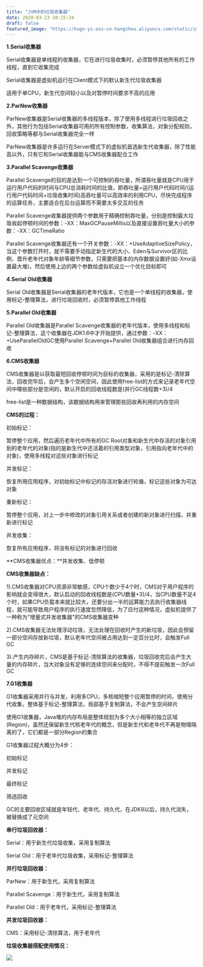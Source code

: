 ```yaml
---
title: "JVM中的垃圾收集器"
date: 2020-03-23 10:15:24
draft: false
featured_image: "https://hugo-ys.oss-cn-hangzhou.aliyuncs.com/static/img/java.png"
---
```

**1.Serial收集器**

Serial收集器是单线程的收集器，它在进行垃圾收集时，必须暂停其他所有的工作线程，直到它收集完成

Serial收集器是虚拟机运行在Client模式下的默认新生代垃圾收集器

适用于单CPU，新生代空间较小以及对暂停时间要求不高的应用

**2.ParNew收集器**

ParNew收集器是Serial收集器的多线程版本，除了使用多线程进行垃圾回收之外，其他行为包括Serial收集器可用的所有控制参数，收集算法，对象分配规则，回收策略等都与Serial收集器完全一样

ParNew收集器是许多运行在Server模式下的虚拟机首选新生代收集器，除了性能高以外，只有它和Serial收集器能与CMS收集器配合工作

**3.Parallel Scavenge收集器**

Parallel Scavenge的目的是达到一个可控制的吞吐量，所谓吞吐量就是CPU用于运行用户代码的时间与CPU总消耗时间的比值，即吞吐量=运行用户代码时间/(运行用户代码时间+垃圾收集时间)高吞吐量可以高效率的利用CPU，尽快完成程序的运算任务，主要适合在后台运算而不需要太多交互的任务

Parallel Scavenge收集器提供两个参数用于精确控制吞吐量，分别是控制最大垃圾收起停顿时间的参数：-XX：MaxGCPauseMillis以及直接设置吞吐量大小的参数：-XX：GCTimeRatio

Parallel Scavenge收集器还有一个开关参数：-XX：+UseAdaptiveSizePolicy，当这个参数打开时，就不需要手动指定新生代的大小、Eden与Survivor区的比例、晋升老年代对象年龄等细节参数，只需要把基本的内存数据设置好(如-Xmx设置最大堆)，然后使用上边的两个参数给虚拟机设立一个优化目标即可

**4.Serial Old收集器**

Serial Old收集器是Serial收集器的老年代版本，它也是一个单线程的收集器，使用标记-整理算法，进行垃圾回收时，必须暂停其他工作线程

**5.Parallel Old收集器**

Parallel Old收集器是Parallel Scavenge收集器的老年代版本，使用多线程和标记-整理算法，这个收集器在JDK1.6中才开始提供，通过参数：-XX：+UseParallelOldGC使用Parallel Scavenge+Parallel Old收集器组合进行内存回收

**6.CMS收集器**

CMS收集器是以获取最短回收停顿时间为目标的收集器，采用的是标记-清除算法，回收完毕后，会产生多个空闲空间，因此使用free-list的方式来记录老年代空间中哪些部分是空闲的，默认开启的回收线程数是(并行GC线程数+3)/4

free-list是一种数据结构，该数据结构用来管理那些回收再利用的内存空间

**CMS的过程：**

初始标记：

暂停整个应用，然后遍历老年代中所有的GC Root对象和新生代中存活的对象引用到的老年代的对象(指的是新生代中还活着的引用类型对象，引用指向老年代中的对象)，使用多线程对这些对象进行标记

并发标记：

恢复所用应用程序，对初始标记中标记的存活对象进行轮循，标记这些对象为可达对象

重新标记：

暂停整个应用，对上一步中修改的对象引用关系或者创建的新对象进行扫描，并重新进行标记

并发收集：

恢复所有应用程序，将没有标记的对象进行回收

**CMS收集器优点：**并发收集、低停顿

**CMS收集器缺点：**

1).CMS收集器对CPU资源非常敏感，CPU个数少于4个时，CMS对于用户程序的影响就会变得很大，默认启动的回收线程数是(CPU数量+3)/4，当CPU数量不足4个时，如果CPU负载本来就比较大，还要分出一半的运算能力去执行收集器线程，就可能导致用户程序的执行速度忽然降低，为了应付这种情况，虚拟机提供了一种称为"增量式并发收集器"的CMS收集器变种

2).CMS收集器无法处理浮动垃圾，无法处理在回收时产生的新垃圾，因此会预留一部分空间存放新垃圾，默认老年代空间被占用达到一定百分比时，会触发Full GC

3).产生内存碎片，CMS是基于标记-清除算法的收集器，垃圾回收完后会产生大量的内存碎片，当大对象没有足够的连续空间来分配时，不得不提前触发一次Full GC

**7.G1收集器**

G1收集器采用并行与并发，利用多CPU，多核缩短整个应用暂停的时间，使用分代收集，整体基于标记-整理算法，局部基于复制算法，不会产生空间碎片

使用G1收集器，Java堆的内存布局是整体规划为多个大小相等的独立区域(Region)，虽然还保留新生代核老年代的概念，但是新生代和老年代不再是物理隔离的了，它们都是一部分Region的集合

G1收集器过程大概分为4步：

初始标记

并发标记

最终标记

筛选回收

GC的主要回收区域就是年轻代、老年代、持久代，在JDK8以后，持久代消失，被替换成了元空间

**串行垃圾回收器：**

Serial：用于新生代垃圾收集，采用复制算法

Serial Old：用于老年代垃圾收集，采用标记-整理算法

**并行垃圾回收器：**

ParNew：用于新生代，采用复制算法

Parallel Scavenge：用于新生代，采用复制算法

Parallel Old：用于老年代，采用标记-整理算法

**并发垃圾回收器：**

CMS：采用标记-清除算法，用于老年代

**垃圾收集器搭配使用情况：**

![](https://images2015.cnblogs.com/blog/467583/201706/467583-20170628093656618-2097152177.png)